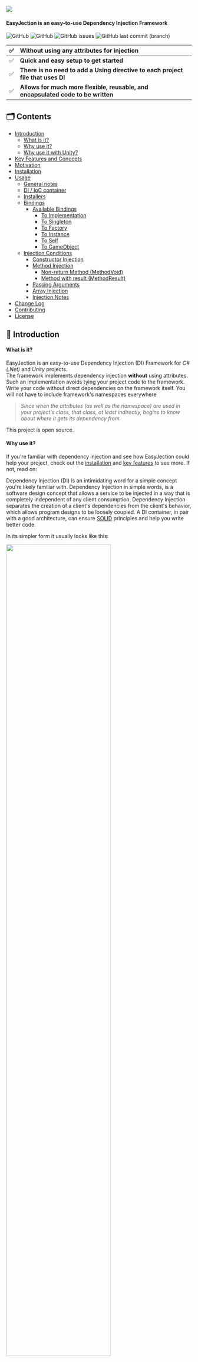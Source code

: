 <img src="https://github.com/imaxs/EasyJection/blob/main/Documentation/Images/logo.svg?sanitize=true" align="left"/>
<br/>
<h4>EasyJection is an easy-to-use Dependency Injection Framework</h4>

![GitHub](https://img.shields.io/github/v/release/imaxs/EasyJection?color=%23f9c83d&include_prereleases)
![GitHub](https://img.shields.io/github/license/imaxs/EasyJection)
![GitHub issues](https://img.shields.io/github/issues/imaxs/EasyJection)
![GitHub last commit (branch)](https://img.shields.io/github/last-commit/imaxs/EasyJection/main)

✅ | <b>Without using any attributes for injection</b>
:---: | :---
✅ | <b>Quick and easy setup to get started</b>
✅ | <b>There is no need to add a Using directive to each project file that uses DI</b>
✅ | <b>Allows for much more flexible, reusable, and encapsulated code to be written</b>

## 🗂 Contents ##

  * [Introduction](#-introduction)
    * [What is it?](#what-is-it)
    * [Why use it?](#why-use-it)
    * [Why use it with Unity?](#why-use-it-with-unity)
  * [Key Features and Concepts](#-key-features-and-concepts)
  * [Motivation](#-motivation)
  * [Installation](#-installation)
  * [Usage](#-usage)
     * [General notes](#general-notes)
     * [DI / IoC container](#di--ioc-container)
     * [Installers](#installers)
     * [Bindings](#bindings)
       * [Available Bindings](#available-bindings)
         * [To Implementation](#-to-implementation)
         * [To Singleton](#-to-singleton)
         * [To Factory](#-to-factory)
         * [To Instance](#-to-instance)
         * [To Self](#-to-self)
         * [To GameObject](#-to-gameobject)
     * [Injection Conditions](#injection-conditions)
         * [Constructor Injection](#-constructor-injection)
         * [Method Injection](#-method-injection)
           * [Non-return Method (MethodVoid)](#non-return-method-methodvoid)
           * [Method with result (MethodResult)](#method-with-result-methodresult)
         * [Passing Arguments](#passing-arguments)
         * [Array Injection](#array-injection)
         * [Injection Notes](#injection-notes)
  * [Change Log](#-change-log)
  * [Contributing](#-contributing)
  * [License](#-license)

## 📝 Introduction ##
#### What is it? ####
EasyJection is an easy-to-use Dependency Injection (DI) Framework for *C#(.Net)* and *Unity* projects.<br/>
The framework implements dependency injection **without** using attributes. Such an implementation avoids tying your project code to the framework. Write your code without direct dependencies on the framework itself. You will not have to include framework's namespaces everywhere 
> *Since when the attributes (as well as the namespace) are used in your project's class, that class, at least indirectly, begins to know about where it gets its dependency from.*

This project is open source.

#### Why use it? ####
If you're familiar with dependency injection and see how EasyJection could help your project, check out the [installation](#installation) and [key features](#key-features-and-concepts) to see more. If not, read on:

Dependency Injection (DI) is an intimidating word for a simple concept you're likely familiar with. Dependency Injection in simple words, is a software design concept that allows a service to be injected in a way that is completely independent of any client consumption. Dependency Injection separates the creation of a client's dependencies from the client's behavior, which allows program designs to be loosely coupled. A DI container, in pair with a good architecture, can ensure [SOLID](https://en.wikipedia.org/wiki/SOLID) principles and help you write better code.

In its simpler form it usually looks like this:
<p><img src="./Documentation/Images/Dependency_Injection.jpeg" width="75%"/></p>
More details can be found here: https://en.wikipedia.org/wiki/Dependency_injection

#### Why use it with Unity? ####
Unfortunately the Unity game engine isn't very SOLID-friendly out of the box. Even the official documentation and examples for it may give a wrong idea on how to write a code correctly. By using a DI container along with Unity, it's possible to write code that is more reusable, extensible and less oriented to use the [base class](https://docs.unity3d.com/ScriptReference/MonoBehaviour.html) from which every Unity script derives.

## 🪆 Key Features and Concepts ##

  * Injection Mechanisms
    * Standard C# objects *(a.k.a. [POCO](https://en.wikipedia.org/wiki/Plain_old_CLR_object))*
      * Constructor injection
      * Method injection
      * Field injection
      * Property injection
    * Inherited from MonoBehaviour
      * Constructor injection *(as the Unity documentation says, you shouldn't implement and call constructors for MonoBehaviours. Unity automatically invokes the constructor.)*
      * Method injection *(through Awake() and Start(), or other custom methods)*
      * Field injection
      * Property injection
  * Replacing the original parameters of the method/constructor.
  * Can inject on non public members.
  * Convention based binding.
  * Conditional binding *(eg. by method name, by signature, etc.)*
  * Context Aware Injection Support *(dependencies can be automatically injected using the components contained in the child and parents)*

## 💡 Motivation ##
Allow references to high-level objects (typically managers or services) at a single entry point without using singletons or spaghetti serialization, or endless constructor parameters.

Usually, when developing a project in Unity, it's often necessary for one system of the game object to reference another. For example, a game object needs a reference to a movement component. 

⬇️ It might look like below:

```csharp
// Cube.cs
using UnityEngine;

public class Cube : MonoBehaviour
{
    [SerializeField]
    // The dependency that provides an implementation of the rotating system.
    private IRotate m_RotateSystem;
    
    private void Update()
    {
        m_RotateSystem.DoRotate(0, 0.25f, 0);
    }
}
```
*➡️ This approach has some problems:*
- ⭕️ The need to always assign fields in the inspector.
- ⭕️ Unity doesn't support displaying C# interfaces in the Inspector (Interfaces are not serializable).

⬇️ There is an attempt at a solution:
<table><tr><td><details>
 <summary>📃 Cube.cs</summary>
 
```csharp
// Cube.cs
using UnityEngine;

public class Cube : MonoBehaviour
{
    // The dependency that provides an implementation of the rotating system.
    private IRotate m_RotateSystem;
    
    private void Awake()
    {
        ////////////////////////////////////////////////
        // Below are 3 ways to resolve the dependency.
        ////////////////////////////////////////////////
        
        /* Just create a new instance (if a class doesn't inherit from MonoBehaviour)
           and pass the 'Cube' class instance through the constructor: */
        m_RotateSystem = new Rotate(this); // #1
        
        /* otherwise find a component like this: */
        m_RotateSystem = GetComponentInParent<Rotate>(); // #2
        
        // or
        m_RotateSystem = FindObjectOfType<Rotate>(); // #3
    }
    
    private void Update()
    {
        m_RotateSystem.DoRotate(0, 0.25f, 0);
    }
}
```
</details></td></tr></table>

*➡️ Each of these ways is a workable solution, but they all have same disadvantages:*
- ⭕️ When a class holds its dependencies and tries to manage them itself without any interference from others, it's an anti-pattern named *Control Freak*.
- ⭕️ The need to manually write in the source code of each component. 
- ⭕️ Extending and maintaining the classes in your project will take a lot more effort.

⬇️ We can try to solve the disadvantages described above by using any other popular IOC / DI framework for the Unity game engine:
<table><tr><td><details>
 <summary>📃 Cube.cs</summary>
 
```csharp
// Cube.cs
using UnityEngine;
using AnyOtherDIFramework; // adds the namespace of the framework to the source code of our project

public class Cube : MonoBehaviour
{
    // The dependency that provides an implementation of the rotating system.
    [Inject]
    private IRotate m_RotateSystem;
    
    private void Update()
    {
        m_RotateSystem.DoRotate(0, 0.25f, 0);
    }
}
```
</details></td></tr></table>

*➡️ It's almost perfect, but there are some snags:*
- ⭕️ The need to add the Using directive to each source code file of our project (`using AnyOtherDIFramework;` in this case).
- ⭕️ The need to manually write attributes in the source code of each component.
- ⭕ As in the previous solution, extending and maintaining the classes in your project will take a lot more effort.
- ⭕️ The *Cube* class indirectly begins to know where it gets its dependency from.

**✅ The EasyJection framework aims to solve all this and more!**

ℹ️ In order to start using this framework, you <ins>don't</ins> need to add `using EasyJection;` to each source code file, and also <ins>don't</ins> need to specify any attributes.

<table>
<tr><td>The source files of project are neat and don't contain dependencies on third-party frameworks. (<b>without</b> `using EasyJection;` etc.)</td></tr>
<tr><td>
<details>
 <summary>📃 Cube.cs</summary>
 
 ```csharp
// Cube.cs
using UnityEngine;

// Note: Dependency injection occurs when a method or constructor is called,
// it depends on what you specify.
public class Cube : MonoBehaviour
{
    private IRotate m_RotateSystem;
    
    [MethodImpl(MethodImplOptions.NoInlining)]
    // For injection via the constructor
    public Cube()
    {
        UnityEngine.Debug.Log("Constructor");
    }
    
    // For injection via 'Awake' method
    private void Awake()
    {
        UnityEngine.Debug.Log("Awake");
    }

    private void Update()
    {
        m_RotateSystem.DoRotate(0, 0.25f, 0);
    }
}
```
</details>
</td></tr>
<tr><td>
<details>
 <summary>📃 IRotate.cs</summary>
 
 ```csharp
// IRotate.cs
using UnityEngine;

public interface IRotate
{
    void DoRotate(float x, float y, float z);
}
```
</details>
</td></tr>
<tr><td>
<details>
 <summary>📃 Rotate.cs</summary>
 
 ```csharp
// Rotate.cs
using UnityEngine;

public class Rotate : IRotate
{
    private Cube m_Cube;

    public void DoRotate(float x, float y, float z)
    {
        m_Cube.transform.Rotate(x, y, z);
    }
}
```
</details>
</td></tr>
</table>

<table>
<tr><td>Source code <b>with</b> <code>using EasyJection;</code> directive.</td></tr>
<tr><td>
<details>
 <summary>📃 EntryPoint.cs</summary>
 
 ```csharp
// EntryPoint.cs
using UnityEngine;
using EasyJection;

/*
  This is the entry point of the application, where EasyJection sets up 
  all the various dependencies before starting your game scene.
*/
public class EntryPoint
{
    [RuntimeInitializeOnLoadMethod(RuntimeInitializeLoadType.BeforeSceneLoad)]
    /* The Unity documentation mention that the order might be undefined 
       depending on platform, not sure what that means for actual usage.
 
       Methods with RuntimeInitializeLoadType.AfterSceneLoad, or RuntimeInitializeLoadType.BeforeSceneLoad 
       will only be called for the first scene in a run of the application, not every scene. */
    static void OnBeforeSceneLoadRuntimeMethod()
    {
        var container = new Container();
        container.Bind<IRotate>().To<Rotate>();
        
        ////////////////////////////////////////////////
        // Below are 2 injection ways (use only one of them)
        ////////////////////////////////////////////////
        
        // #1 when the constructor is called. 
        container.Bind<Cube>().ToSelf(UseDefaultConstructor: true);
        
        // #2 or when the 'Awake' method is called.
        // This way is recommended for objects inherited from MonoBehaviour
         container.Bind<Cube>().ToSelf().InjectionTo().MethodVoid("Awake");
 
        /* Note: You can also create a container and set bindings in a class inherited
                 from MonoInstaller and then add the script to the current active scene.
                 This script needs to be called first. Verify the script execution order
                 in Unity by accessing the menu: Edit->Project Settings->Script Execution Order 
                 and add the script to execute before all other scripts. Enter a large 
                 negative number to have this script before all the others on the list. */
    }
}
``` 
</details>
</td></tr>
</table>

<details>
 <summary>Attaching the script to the game object</summary>
 <img src="https://github.com/imaxs/EasyJection/blob/develop/Documentation/Images/Inspector.png?sanitize=true)"/>
</details>
 
<details>
 <summary>Result</summary>
 <img src="https://github.com/imaxs/EasyJection/blob/develop/Documentation/Images/result.gif?sanitize=true)"/>
</details>

As you can see, the framework does all the work of resolving the dependencies.

So now the injection will also work fine every time you create a gameobject, something like this:
```csharp
 GameObject cube = GameObject.CreatePrimitive(PrimitiveType.Cube);
 cube.AddComponent<Cube>()
```

> ⚠️ Attention: Attempting to get any MonoBehaviour component inside a constructor of class 'Rotate' will throw an exception, since the injection is done via a constructor of an object inherited from MonoBehaviour.

<details>
 <summary>The code below throws an UnityException</summary>
 
```csharp
public class Rotate : IRotate
{
    private Cube m_Cube;
    private Transform m_Transform;
 
    public Rotate(Cube cube)
    {
       m_Cube = cube;
       m_Transform = cube.transform; // <-- UnityException: get_transform is not allowed to be called from a MonoBehaviour constructor (or instance field initializer), call it in Awake or Start instead. Called from MonoBehaviour 'Cube'.
    }

    public void DoRotate(float x, float y, float z)
    {
        m_Cube.transform.Rotate(x, y, z);
    }
}
```
</details>
                                            
## 🛠 Installation ##

### You can install EasyJection using any of the below options: ###
#### 🔘 Adding a line to Packages/manifest.json ####
You can use the path query parameter in the Git URL to notify the Package Manager where to find the package.
```
{
  "dependencies": {
    "com.imaxs.easyjection": "https://github.com/imaxs/EasyJection.git?path=/UnityPackage"
  }
}
```
#### 🔘 Install via UPM *(Requires Unity 2019+)* ####
`Window` ⇨ `Package Manager` ⇨ `+ sign` ⇨ `Add package from git URL`: <br/>*`https://github.com/imaxs/EasyJection.git?path=/UnityPackage`*

#### 🔘 Install manually ####
- Download the .unitypackage from [releases page](https://github.com/imaxs/EasyJection/releases)
- Import EasyJection.X.X.X.unitypackage

## 🎲 Usage ##
### General notes ###

 - A dependency will be resolved for a field, property, and parameter if its value is NULL.
 - If an instance is not found, it will be resolved to NULL.
 
### DI / IoC container ###

DI container (a.k.a IoC Container) is a key feature of the dependency injection implementation. The container creates an object of the specified type and then automatically injects all the dependency objects through a constructor, property, field or method at runtime. This is done automatically by the DI (IoC) container so that you don’t have to create and manage these dependency objects manually.
```csharp
using EasyJection;
...
// Create the container
Container container = new Container();
```
### Installers ###
This is relevant for use in Unity. Create an empty GameObject and add it to Unity's scene, then create an installation script containing the inherited `MonoInstaller` class, and attach the script as a component to the created empty GameObject. Create your all bindings inside the `InstallBindings()` method.

>This script needs to be called first. Verify the script execution order in Unity by accessing the menu: Edit->Project Settings->Script Execution Order and add the script to execute before all other scripts. Enter a large negative number to have this script before all the others on the list.

For example, in one of the samples you can find this code in the installer:
```csharp
  [DefaultExecutionOrder(-800)] // This is an undocumented alternative to this ( Edit->Project Settings->Script Execution Order)
  public class Installer : MonoInstaller
  {
      protected override void InstallBindings()
      {
          Container.Bind<IRotate>().To<Rotate>();
          Container.Bind<ICube>().ToGameObject<Cube>("Cube");
          Container.Bind<CircleFormation>().ToSelf().InjectionTo().MethodVoid("Awake");
      }
  }
```

### Bindings ###
The created container should then 'know' how to create all the object instances in your application, by recursively resolving all dependencies for a given object. Therefore, you need to create bindings. Binding is the action of linking a type to another type or instance. EasyJection makes it simple by providing different ways to create them. Each binding must be performed to a specific key type by calling the `Bind()` method. For example, given the following class:
 
 ```csharp
 // The class implements an interface
public SomeClass : ISomeInterface
{
    // ... some code implementing the interface
}

// The class that requires a dependency
public class Foo
{
    private ISomeInterface instance;

    public Foo(ISomeInterface instance)
    {
        this.instance = instance;
    }
}
```
You can bind dependencies using the following:
 
```csharp
// Binding some interface to its class implementation
container.Bind<ISomeInterface>().To<SomeClass>();
container.Bind<Foo>().ToSelf(UseDefaultConstructor: true);
```
This is a simple way to bind some interface to its class implementation. This means that any class that requires the `ISomeInterface` interface (like Foo) will be given the same instance of type `SomeClass`.
 
Below is the full binding format:

```csharp
  // Binding an interface to an implementation type
  container.Bind<KeyInterfaceType>()
           .To<ImplementationType>()
           .InjectionTo()
           .MethodVoid<T1...T9>(methodName).WithArguments<T1...T9>(T1 arg1, ...T9 arg9)
           .MethodResult<T1...T9, TResult>(methodName).WithArguments<T1..T9>(T1 arg1, ...T9 arg9)
           .Constructor<T1...T9>(UseForInstantiation: True | False).WithArguments<T1...T9>(T1 arg1, ...T9 arg9);
```
Where:

 - *KeyInterfaceType* — The type of binding for.
 - *ImplementationType* — The type to be bound to.
 - `InjectionTo()` — allows you to set the injection conditions.
 - `MethodVoid<T1...T9>(methodName)` — field, property and parameters injection occurs immediately when the non-return method corresponding to the specified method signature is called.
    - *<T1...T9>* — types of parameters of a non-return method. Maximum of 9 parameters, where T1...T9 their types.
    - *methodName* — the name of a non-return method.
 - `MethodResult<T1...T9, TResult>(methodName)` — field, property and parameters injection occurs immediately when the method corresponding to the specified method signature is called.
     - *<T1...T9, TResult>* — types of method parameters. A maximum of 9 parameters, where T1...T9 their types and the return value is the type specified by the TResult.
     - *methodName* — the name of a method.
 - `Constructor<T1...T9>(UseForInstantiation: True | False)` — field, property and parameters injection occurs immediately when the constructor corresponding to the specified signature is called.
     - *<T1...T9>* — types of parameters of a constructor.
     - *UseForInstantiation* — if True, the container will use this constructor to create an instance, otherwise it will use the default constructor.
 - `WithArguments<T1...T9>(T1 arg1, ...T9 arg9)` — arguments used to pass to the called method or constructor.
     - *<T1...T9>* — types of arguments passed. 
        - ⚠️ Attention:
           - _The types must fully match the signature of a method or constructor._
           - _The original arguments passed to the called method will be replaced with the specified arguments from the binding._
 
 What is a method signature?
 
 Section 3.6 of the C# Language Specification (version 4.0) contains the following:
> The signature of a method consists of the name of the method, the number of type parameters and the type and kind (value, reference, or output) of each of its formal parameters, considered in the order left to right. For these purposes, any type parameter of the method that occurs in the type of a formal parameter is identified not by its name, but by its ordinal position in the type argument list of the method. The signature of a method specifically does not include the return type, the params modifier that may be specified for the right-most parameter, nor the optional type parameter constraints.

The method declaration consists of the following:

 <img src="./Documentation/Images/method.png" width="60%"/>
 
 - **Modifier** — It defines access type of the method i.e. from where it can be accessed in your application. In C# there are Public, Protected, Private access modifiers. 
 - **Name of the Method** — It describes the name of the user defined method by which the user calls it or refer it. Eg. GetName()
 - **Return type** — It defines the data type returned by the method. It depends upon user as it may also return void value i.e return nothing
 - **Body of the Method** — It refers to the line of code of tasks to be performed by the method during its execution. It is enclosed between braces.
 - **Parameter list** — Comma separated list of the input parameters are defined, preceded with their data type, within the enclosed parenthesis. If there are no parameters, then empty parentheses () have to use out.

Let's look at all the available bindings provided by EasyJection.
 
#### Available Bindings ####
There is three types of available bindings:
 
- **Transient**  —  a new instance is created each time a dependency needs to be resolved.
- **Singleton**  —  one instance is created and used for any dependencies.
- **Factory**  — creates the instance and returns it.
 
#### 🔘 To Implementation ####
```csharp
// A new instance is created each time a dependency needs to be resolved
container.Binder.Bind<ISomeInterface>().To<SomeClass>();
```

#### 🔘 To Singleton ####
Binds the key type to a singleton instance of the implementation type. The key must be a class.
```csharp
container.Bind<ISomeInterface>()
         .ToSingleton<SomeClass>(UseDefaultConstructor: True | False);
```
or bind the type as a singleton to itself.  
```csharp
// The key type must be a class!
container.Bind<SomeClass>()
         .ToSingleton(UseDefaultConstructor: True | False);
```
Where:
 - *UseDefaultConstructor* — If True, the injection occurs each time the default constructor is called (from `new()`).
 
#### 🔘 To Factory ####
When you need to handle object instantiation manually, you can create a factory class. You can create it in two ways by inheriting your class from `EasyJection.Types.IFactory` interface or without it. There are different binding methods for each type of factory.

Let's consider the first case.

The simplest factory inherited from `EasyJection.Types.IFactory` interface:
```csharp
public class MyFactory : EasyJection.Types.IFactory {
     /// <summary>
     /// Creates an instance of an object of the type created by the factory.
     /// </summary>
     /// <param name="bindingData">Instance implementing the IBindingData interface</param>
     /// <returns>The instance.</returns>
     public object CreateInstance(IBindingData bindingData = null) {
        //Instantiate and return the object.
        var myObject = new SomeClass();
        return myObject;
     }
}
```
There are two ways to bind a factory inherited from `EasyJection.Types.IFactory` interface
```csharp
// #1 The container creates the factory itself.
container.Bind<ISomeInterface>()
         .ToFactory<MyFactory>(UseDefaultConstructor: True | False);
 
// #2 or binding an existing factory instance.
container.Bind<ISomeInterface>()
         .ToFactory<MyFactory>(factoryInstance);
```
Where:
 - *UseDefaultConstructor* — If True, the injection occurs each time the default constructor is called (from `new()`).

The second case, when your factory class does NOT inherit from `EasyJection.Types.IFactory` interface:

```csharp
public class MyCustomFactory {
     /// Creates an instance of an object of the type
     public object CreateInstance() {
        var myObject = new SomeClass();
        return myObject;
     }
}
```
To bind, you need to specify the factory class and a name of a method that creates instances.
```csharp
container.Bind<ISomeInterface>()
         .ToFactory<MyCustomFactory>("CreateInstance", UseDefaultConstructor: True | False);
``` 
Where:
 - *UseDefaultConstructor* — If True, the injection occurs each time the default constructor is called (from `new()`).
 
#### 🔘 To Instance ####
You can also bind the key type to an existing instance.
```csharp
container.Bind<ISomeInterface>()
         .ToInstance<SomeClass>(someClassInstance);
``` 
 
#### 🔘 To Self ####
```csharp
// Binds the key type to a transient of itself. The key must be a class.
container.Bind<SomeClass>().ToSelf(UseDefaultConstructor: True | False);
```
 Where:
 - *UseDefaultConstructor* — If True, the injection occurs each time the default constructor is called (from `new()`).

#### 🔘 To GameObject ####
The EasyJection framework allows you to create a binding to a Unity's gameobject that has a type of component you need.

To bind to a gameobject, it must first be added to the installer's gameobjects collection:

<img src="https://github.com/imaxs/EasyJection/blob/develop/Documentation/Images/InstallerGameObjectsCollection.png?sanitize=true)"/>

The added prefab named `Cube` has a `Cube` component implementing a `ICube` interface and inherited from MonoBehaviour.

After that the specified prefab named `Cube` can be used for binding as transient.

```csharp
// "Cube" is the key name of the gameobject in the installer collection
Container.Bind<ICube>().ToGameObject<Cube>("Cube");
// or so, in this case the type name is used (⚠️ a type name should match a key in the collection)
Container.Bind<ICube>().ToGameObject<Cube>();
```

### Injection Conditions ###
EasyJection provides injection through a constructor or method call. Constructor injection forces the dependency to only be resolved once, at instance creation, which is usually what you want. Inject methods are the recommended approach for MonoBehaviours (e.g. 'Awake' and 'Start' methods). Injection conditions are set by calling the `InjectionTo()` method. In order to specify a constructor or method for injection, you need to specify its signature.

EasyJection will also always try to resolve any dependencies for constructor or method parameters it might need, using information from its bindings, or trying to instantiate any types that are unknown to the binder. EasyJection allows you to replace the original values of method or constructor arguments with values from the binding
 
> Note: If you don’t provide a constructor for your class, a new instance is created using the default constructor `new()`, C# creates one and sets member variables to the default values. But if you decide to create an instance by calling `new()` (with or without arguments) recommended to provide a constructor with `[MethodImpl(MethodImplOptions.NoInlining)]` attribute.
 
Let's get acquainted with the available injection conditions.
 
#### 🔘 Constructor Injection ####
Injection occurs each time the specified constructor is called.
 
Parameter-less constructor:
```csharp
container.Bind<SomeClass>()
         .ToSelf()
         .InjectionTo()
         .Constructor(UseForInstantiation: True | False);
```
Constructor with parameters:
```csharp
container.Bind<SomeClass>()
         .ToSelf()
         .InjectionTo()
         .Constructor<T1, T2 ... T9>(UseForInstantiation: True | False);
```
Constructor with passing argument values:
```csharp
container.Bind<SomeClass>()
         .ToSelf()
         .InjectionTo()
         .Constructor<T1, T2 ... T9>(UseForInstantiation: True | False)
         .WithArguments<T1, T2 ... T9>(T1 arg1, T2 arg2 ... T9 arg9);
```
Where:
  - *UseForInstantiation* — if True, the container will use this constructor to create an instance, otherwise it will use the default constructor.
  - *<T1, T2 ... T9>* — types of constructor parameters.
#### 🔘 Method Injection ####
The Inject-injection method works very similar to constructor injection in terms of specifying parameter types. However, there are nuances. There are two types of methods that return values and non-return (named as void). 

##### Non-return Method (MethodVoid)  #####
To specify the non-return method use the `MethodVoid()`.
 
Parameter-less void method:
```csharp
container.Bind<SomeClass>()
         .ToSelf()
         .InjectionTo()
         .MethodVoid(methodName);
```
with parameters:
```csharp
container.Bind<SomeClass>()
         .ToSelf()
         .InjectionTo()
         .MethodVoid<T1, T2 ... T9>(methodName);
```
with passing argument values:
```csharp
container.Bind<SomeClass>()
         .ToSelf()
         .InjectionTo()
         .MethodVoid<T1, T2 ... T9>(methodName);
         .WithArguments<T1, T2 ... T9>(T1 arg1, T2 arg2 ... T9 arg9);
```
Where:
  - *methodName* — the name of a non-return method
  - *<T1, T2 ... T9>* — types of constructor parameters.
##### Method with result (MethodResult) #####
To specify a method that returns a result, use `MethodResult()`.
 
Parameter-less method:
```csharp
container.Bind<SomeClass>()
         .ToSelf()
         .InjectionTo()
         .MethodResult<TResult>(methodName);
```
with parameters:
```csharp
container.Bind<SomeClass>()
         .ToSelf()
         .InjectionTo()
         .MethodResult<T1, T2 ... T9, TResult>(methodName);
```
with passing argument values:
```csharp
container.Bind<SomeClass>()
         .ToSelf()
         .InjectionTo()
         .MethodResult<T1, T2 ... T9, TResult>(methodName);
         .WithArguments<T1, T2 ... T9>(T1 arg1, T2 arg2 ... T9 arg9);
```
Where:
  - *methodName* — the name of a method.
  - *<T1, T2 ... T9>* — types of constructor parameters.
  - *TResult* — type of return value.
  
#### Passing Arguments ####
EasyJection allows you to pass arguments to a method or constructor. To specify the arguments to be passed use `WithArguments()`.
The dependency will be resolved for each parameter if its value is NULL.

⚠️ Arguments passed via `With Arguments()` overwrite the original passed values when the method/constructor is called from anywhere in your code.

Look at this sample:
```csharp
  public class SomeClass
  {
      public string Text;
      public int Number;

      public SomeClass(string text, int number)
      {
          this.Text = name;
          this.Number = number;
      }
  }

  ...

  // Binding
  container.Bind<OriginalMethod_3>().ToSelf()
           .InjectionTo()
           .Constructor<string, int>(UseForInstantiation: True | False)
           .WithArguments<string, int>("EasyJection", 2023);

  // Now, when a constructor is called with arguments, the original arguments will always be overwrite.
  var instance = new SomeClass("Hi!", 101);

  Console.log(instance.Text == "EasyJection");
  Console.log(instance.Number == 2023);
```
Result:
- _True_
- _True_

Where:
  - *UseForInstantiation* — if True, the container will use this constructor to create an instance, otherwise it will use the default constructor.

#### Array Injection ####
The EasyJection framework can inject and resolve all registered implementations for each array element in a field.

```csharp
  public class Foo
  {
      public ISomeInterface[] fieldArray;

      [MethodImpl(MethodImplOptions.NoInlining)]
      // The array must be created before injection.
      public SomeClass() 
          // the size of the array is 10
          : this(new ISomeInterface[10])
      { }

      [MethodImpl(MethodImplOptions.NoInlining)]
      private SomeClass(ISomeInterface[] array)
      {
          this.fieldArray = array;
      }
  }
  
  ...
  // Binding
  var container = new Container();
  container.Bind<ISomeInterface>().To<SomeClass>();
  container.Bind<Foo>().ToSelf(UseDefaultConstructor: true);
  
  ...
  // So now the EasyJection framework creates and resolves 10 elements in a field named 'fieldArray'
  var instance = new Foo();
```

#### Injection Notes ####

// TODO

## 💾 Change Log ##

All notable changes to this project will be documented in files:
 1. This [CHANGELOG](./Framework/CHANGELOG.md) includes the changes in recent updates of the framework.
 2. This [CHANGELOG](./UnityPackage/CHANGELOG.md) only contains changes specific to a package (UnityPackage).

The format is based on [Keep a Changelog](https://keepachangelog.com/en/1.0.0/) and this project adheres to [Semantic Versioning](https://semver.org/).

## 👽 Contributing ##

Found a bug or fixed it already? <br/>
You are welcome to create an issue on the project's [GitHub page](https://github.com/imaxs/EasyJection/issues) or submit a pull request.

Here's how we suggest you make changes to this project:

 - [Fork](https://help.github.com/articles/fork-a-repo/) this project to your account.
 - [Create a branch](https://help.github.com/articles/creating-and-deleting-branches-within-your-repository) for the change you intend to make.
 - Make your changes to your fork.
 - Send a [pull request](https://help.github.com/articles/using-pull-requests/) from your fork’s branch to our [`develop`](https://github.com/imaxs/EasyJection/tree/develop) branch.

## 📄 License ##

Licensed under the [Apache-2.0 License](https://www.apache.org/licenses/LICENSE-2.0). Please see [LICENSE](./LICENSE) for more information.

